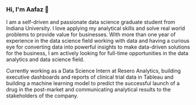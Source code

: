 ### Hi, I'm Aafaz 👋

I am a self-driven and passionate data science graduate student from Indiana University. I love applying my analytical skills and solve real world problems to provide value for businesses. With more than one year of experience in the data science field working with data and having a curious eye for converting data into powerful insights to make data-driven solutions for the business, I am actively looking for full-time opportunities in the data analytics and data science field.

Currently working as a Data Science Intern at Resero Analytics, building executive dashboards and reports of clinical trial data in Tableau and building a machine learning model to predict the successful launch of a drug in the post-market and communicating analytical results to the stakeholders of the company.

<!--
**aafaz/aafaz** is a ✨ _special_ ✨ repository because its `README.md` (this file) appears on your GitHub profile.

Here are some ideas to get you started:

- 🔭 I’m currently working on ...
- 🌱 I’m currently learning ...
- 👯 I’m looking to collaborate on ...
- 🤔 I’m looking for help with ...
- 💬 Ask me about ...
- 📫 How to reach me: ...
- 😄 Pronouns: ...
- ⚡ Fun fact: ...
-->
